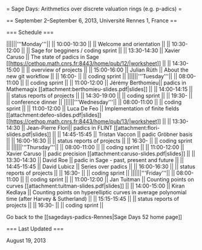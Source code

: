 = Sage Days: Arithmetics over discrete valuation rings (e.g. p-adics) =

== September 2–September 6, 2013, Université Rennes 1, France ==

=== Schedule ===

||||||'''Monday'''||
|| 10:00-10:30 ||                  || Welcome and orientation            ||
|| 10:30-12:00 ||                  || Sage for begginers / coding sprint ||
|| 13:30-14:30 || Xavier Caruso    || The state of padics in Sage [[https://cethop.math.cnrs.fr:8443/home/pub/12/|worksheet]] ||
|| 14:30-15:00 ||                  || overview of projects               ||
|| 15:00-16:00 || Julian Rüth      || About the new git workflow         ||
|| 16:00-      ||                  || coding sprint                      ||
||||||'''Tuesday'''||
|| 08:00-11:00 ||                  || coding sprint                      ||
|| 11:00-12:00 || Jérémy Berthomieu|| padics in Mathemagix [[attachment:berthomieu-slides.pdf|slides]] ||
|| 14:00-14:15 ||                  || status reports of projects         ||
|| 14:30-19:00 ||                  || coding sprint                      ||
|| 19:30-      ||                  || conference dinner                  ||
||||||'''Wednesday'''||
|| 08:00-11:00 ||                  || coding sprint                      ||
|| 11:00-12:00 || Luca De Feo      || Implementation of finite fields [[attachment:defeo-slides.pdf|slides]] [[https://cethop.math.cnrs.fr:8443/home/pub/13/|worksheet]] ||
|| 13:30-14:30 || Jean-Pierre Flori|| padics in FLINT [[attachment:flori-slides.pdf|slides]]           ||
|| 14:45-15:45 || Tristan Vaccon   || padic Gröbner basis                ||
|| 16:00-16:30 ||                  || status reports of projects         ||
|| 16:30-      ||                  || coding sprint                      ||
||||||'''Thursday'''||
|| 08:00-11:00 ||                  || coding sprint                      ||
|| 11:00-12:00 || Xavier Caruso    || padic precision [[attachment:caruso-slides.pdf|slides]]          ||
|| 13:30-14:30 || David Roe        || padic in Sage - past, present and future  ||
|| 14:45-15:45 || David Lubicz     || Series over padics                 ||
|| 16:00-16:30 ||                  || status reports of projects         ||
|| 16:30-      ||                  || coding sprint                      ||
||||||'''Friday'''||
|| 08:00-11:00 ||                  || coding sprint                      ||
|| 11:00-12:00 || Jan Tuitman      || Counting points on curves [[attachment:tuitman-slides.pdf|slides]]         ||
|| 14:00-15:00 || Kiran Kedlaya    || Counting points on hyperelliptic curves in average polynomial time (after Harvey & Sutherland) ||
|| 15:15-15:45 ||                  || status reports of projects         ||
|| 16:30-      ||                  || coding sprint                      ||

Go back to the [[sagedays-padics-Rennes|Sage Days 52 home page]]

=== Last Updated ===

August 19, 2013
